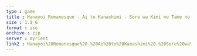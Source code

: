 ```yaml
---
type : game
title : Hanayoi Romanesque - Ai to Kanashimi - Sore wa Kimi no Tame no Aria (Japan) (Genteiban)
size : 1.1 G
format : iso
archive : zip
server : myrient
link2 : Hanayoi%20Romanesque%20-%20Ai%20to%20Kanashimi%20-%20Sore%20wa%20Kimi%20no%20Tame%20no%20Aria%20%28Japan%29%20%28Genteiban%29
---
```

